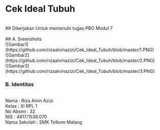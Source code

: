 # Cek Ideal Tubuh
<br>
## Dikerjakan Untuk memenuhi tugas PBO Modul 7
<br><br>
## A. Sreenshots
<br>![Gambar1](https://github.com/rizaalvinazizi/Cek_Ideal_Tubuh/blob/master/1.PNG)
<br>![Gambar2](https://github.com/rizaalvinazizi/Cek_Ideal_Tubuh/blob/master/2.PNG)
<br>![Gambar3](https://github.com/rizaalvinazizi/Cek_Ideal_Tubuh/blob/master/3.PNG)

### B. Identitas
<br>Nama : Riza Alvin Azizi
<br>Kelas : XI RPL 1
<br>No Absen : 32
<br>NIS : 4817/1536.070
<br>Nama Sekolah : SMK Telkom Malang
